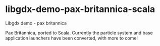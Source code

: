 # libgdx-demo-pax-britannica-scala
Libgdx demo - pax britannica

Pax Britannica, ported to Scala. Currently the particle system and base application launchers have been converted, with more to come!
